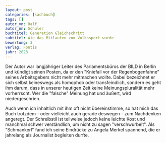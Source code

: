 ```yaml
---
layout: post
categories: [sachbuch]
tags: []
autor_vn: Ralf
autor_nn: Schuler
buchtitel: Generation Gleichschritt
subtitel: Wie das Mitlaufen zum Volkssport wurde
bewertung: 3
verlag: Fontis
jahr: 2023
---
```


Der Autor war langjähriger Leiter des Parlamentsbüros der BILD in Berlin und kündigt seinen Posten, da er den "Kniefall vor der Regenbogenfahne" seines Arbeitsgebers nicht mehr mitmachen wollte. Dabei bezeichnet er sich selbst keineswegs als homophob oder transfeindlich, sondern es geht ihm darum, dass in unserer heutigen Zeit keine Meinungspluralität mehr vorherrscht. Wer die "falsche" Meinung hat und äußert, wird niedergeschrien.

Auch wenn ich inhaltlich mit ihm oft nicht übereinstimme, so hat mich das Buch trotzdem - oder vielleicht auch gerade deswegen - zum Nachdenken angeregt. Der Schreibstil ist teilweise jedoch keine leichte Kost und manchmal schwer verständlich, um nicht zu sagen "verschwurbelt". Als "Schmankerl" fand ich seine Eindrücke zu Angela Merkel spannend, die er jahrelang als Journalist begleiten durfte.
